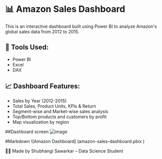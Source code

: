 # 📊 Amazon Sales Dashboard
This is an interactive dashboard built using Power BI to analyze Amazon's global sales data from 2012 to 2015.

## 🧰 Tools Used:
- Power BI
- Excel
- DAX

## 📈 Dashboard Features:
- Sales by Year (2012-2015)
- Total Sales, Product Units, KPIs & Return
- Segment-wise and Market-wise sales analysis
- Top/Bottom products and customers by profit
- Map visualization by region

##Dashboard screen
![image](https://github.com/user-attachments/assets/82ee1cd6-b1ce-49f4-a550-56bb71f6d726)

#Markdown
![Amazon Dashboard]
(amazon-sales-dashboard.pbix )

👩‍💻 Made by Shubhangi Sawarkar – Data Science Student
